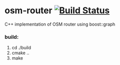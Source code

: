 # osm-router [![Build Status](https://travis-ci.org/mpadge/osm-router.svg?branch=master)](https://travis-ci.org/mpadge/osm-router)

C++ implementation of OSM router using boost::graph

### build:
1. cd ./build  
2. cmake ..  
3. make
